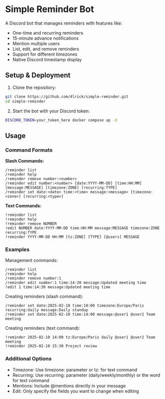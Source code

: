 # Simple Reminder Bot

A Discord bot that manages reminders with features like:
- One-time and recurring reminders
- 15-minute advance notifications
- Mention multiple users
- List, edit, and remove reminders
- Support for different timezones
- Native Discord timestamp display

## Setup & Deployment

1. Clone the repository:
```bash
git clone https://github.com/4lrick/simple-reminder.git
cd simple-reminder
```

2. Start the bot with your Discord token:
```bash
DISCORD_TOKEN=your_token_here docker compose up -d
```

## Usage

### Command Formats

**Slash Commands:**
```
/reminder list
/reminder help
/reminder remove number:<number>
/reminder edit number:<number> [date:YYYY-MM-DD] [time:HH:MM] [message:MESSAGE] [timezone:ZONE] [recurring:TYPE]
/reminder set date:<date> time:<time> message:<message> [timezone:<zone>] [recurring:<type>]
```

**Text Commands:**
```
!reminder list
!reminder help
!reminder remove NUMBER
!edit NUMBER date:YYYY-MM-DD time:HH:MM message:MESSAGE timezone:ZONE recurring:TYPE
!reminder YYYY-MM-DD HH:MM [tz:ZONE] [TYPE] [@users] MESSAGE
```

### Examples

Management commands:
```
/reminder list
/reminder help
/reminder remove number:1
/reminder edit number:1 time:14:30 message:Updated meeting time
!edit 1 time:14:30 message:Updated meeting time
```

Creating reminders (slash command):
```
/reminder set date:2025-02-10 time:10:00 timezone:Europe/Paris recurring:daily message:Daily standup
/reminder set date:2025-02-10 time:14:00 message:@user1 @user2 Team meeting
```

Creating reminders (text command):
```
!reminder 2025-02-10 14:00 tz:Europe/Paris daily @user1 @user2 Team meeting
!reminder 2025-02-10 15:30 Project review
```

### Additional Options
- Timezone: Use timezone: parameter or tz: for text command
- Recurring: Use recurring: parameter (daily/weekly/monthly) or the word for text command
- Mentions: Include @mentions directly in your message
- Edit: Only specify the fields you want to change when editing
